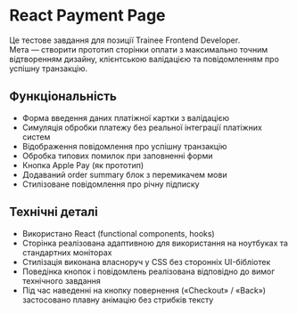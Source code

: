 # React Payment Page

Це тестове завдання для позиції Trainee Frontend Developer.  
Мета — створити прототип сторінки оплати з максимально точним відтворенням дизайну, клієнтською валідацією та повідомленням про успішну транзакцію.

## Функціональність

- Форма введення даних платіжної картки з валідацією
- Симуляція обробки платежу без реальної інтеграції платіжних систем
- Відображення повідомлення про успішну транзакцію
- Обробка типових помилок при заповненні форми
- Кнопка Apple Pay (як прототип)
- Додаваний order summary блок з перемикачем мови
- Стилізоване повідомлення про річну підписку

## Технічні деталі

- Використано React (functional components, hooks)
- Сторінка реалізована адаптивною для використання на ноутбуках та стандартних моніторах
- Стилізація виконана власноруч у CSS без сторонніх UI-бібліотек
- Поведінка кнопок і повідомлень реалізована відповідно до вимог технічного завдання
- Під час наведенні на кнопку повернення («Checkout» / «Back») застосовано плавну анімацію без стрибків тексту

